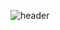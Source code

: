![header](https://capsule-render.vercel.app/api?type=waving&color=5532a8&text=dx9&desc=average%20aimbot&fontColor=ffffff&height=300&fontAlignY=40)
